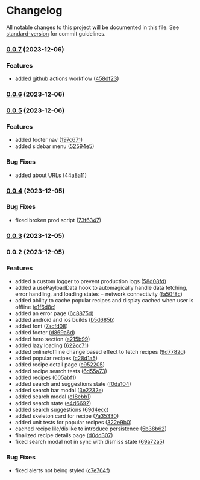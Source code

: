 # Changelog

All notable changes to this project will be documented in this file. See [standard-version](https://github.com/conventional-changelog/standard-version) for commit guidelines.

### [0.0.7](https://github.com/oikashan/grapes-pwa/compare/v0.0.6...v0.0.7) (2023-12-06)


### Features

* added github actions workflow ([458df23](https://github.com/oikashan/grapes-pwa/commit/458df23898dd2faf5630700e3239dc8df4d061a4))

### [0.0.6](https://github.com/oikashan/grapes-pwa/compare/v0.0.5...v0.0.6) (2023-12-06)

### [0.0.5](https://github.com/oikashan/grapes-pwa/compare/v0.0.4...v0.0.5) (2023-12-06)


### Features

* added footer nav ([197c671](https://github.com/oikashan/grapes-pwa/commit/197c6714ba1b30fb79145d226ec9901df7ccd3bf))
* added sidebar menu ([52594e5](https://github.com/oikashan/grapes-pwa/commit/52594e50c6301154416911a1a848a70fbee96617))


### Bug Fixes

* added about URLs ([44a8a11](https://github.com/oikashan/grapes-pwa/commit/44a8a11af0509029c887ba6606939a7b064ddca3))

### [0.0.4](https://github.com/oikashan/grapes-pwa/compare/v0.0.3...v0.0.4) (2023-12-05)


### Bug Fixes

* fixed broken prod script ([73f6347](https://github.com/oikashan/grapes-pwa/commit/73f634737b1c0de82eca0a15e3672916bde93aba))

### [0.0.3](https://github.com/oikashan/grapes-pwa/compare/v0.0.2...v0.0.3) (2023-12-05)

### 0.0.2 (2023-12-05)


### Features

* added a custom logger to prevent production logs ([58d08fd](https://github.com/oikashan/grapes-pwa/commit/58d08fd935a88b72218ebad30da56666c3591a35))
* added a usePayloadData hook to automagically handle data fetching, error handling, and loading states + network connectivity ([fa50f8c](https://github.com/oikashan/grapes-pwa/commit/fa50f8cccd2be4ec2e48aaf4bb8d4120ba3aa74c))
* added ability to cache popular recipes and display cached when user is offline ([e1f6d8c](https://github.com/oikashan/grapes-pwa/commit/e1f6d8c4364bce3936c9e8648b084ac15bd09e01))
* added an error page ([6c8875d](https://github.com/oikashan/grapes-pwa/commit/6c8875d8e0e0c3987a95f28760d73d51bd4c2a8a))
* added android and ios builds ([b5d685b](https://github.com/oikashan/grapes-pwa/commit/b5d685be19aac829bbd19f9816041294b28aaab8))
* added font ([7acfd08](https://github.com/oikashan/grapes-pwa/commit/7acfd08b75638d8d1fde079760e9a454ce01a6d8))
* added footer ([d869a6d](https://github.com/oikashan/grapes-pwa/commit/d869a6d5ea857d823eec00c17fe729380e8c428a))
* added hero section ([e215b99](https://github.com/oikashan/grapes-pwa/commit/e215b99a4dd2951dd1a5542aefceb5f8248c0b19))
* added lazy loading ([622cc71](https://github.com/oikashan/grapes-pwa/commit/622cc711473790f7dc5373d9ad9d276eeea8d6a1))
* added online/offline change based effect to fetch recipes ([9d7782d](https://github.com/oikashan/grapes-pwa/commit/9d7782d7efeab8c9f98f7be7907a45e0d92c1796))
* added popular recipes ([c28d1a5](https://github.com/oikashan/grapes-pwa/commit/c28d1a5512c529d8db95101f40f6e17dadab21a4))
* added recipe detail page ([e952205](https://github.com/oikashan/grapes-pwa/commit/e9522055e5b7b6edf0c9ba51d80301a904297417))
* added recipe search tests ([6d55a73](https://github.com/oikashan/grapes-pwa/commit/6d55a73c62901af2ad280cc08bce4de52a6eec35))
* added recipes ([005abf1](https://github.com/oikashan/grapes-pwa/commit/005abf186a51ed323028019391f4c355d0efc966))
* added search and suggestions state ([f0da104](https://github.com/oikashan/grapes-pwa/commit/f0da1046a7def377352f899e9280d73afac2027b))
* added search bar modal ([3e2232e](https://github.com/oikashan/grapes-pwa/commit/3e2232ed8f7149557ed89173d8f10eb5aaeaea8e))
* added search modal ([c18ebb1](https://github.com/oikashan/grapes-pwa/commit/c18ebb10f17db7f4d9d4bd831a05843ddb5aea93))
* added search state ([e4d6692](https://github.com/oikashan/grapes-pwa/commit/e4d6692f2f7cac8f1cc64790660ed7766bc2aac3))
* added search suggestions ([69d4ecc](https://github.com/oikashan/grapes-pwa/commit/69d4ecc7a37f69a5fef888bdb2f2a113c94d5656))
* added skeleton card for recipe ([7a35330](https://github.com/oikashan/grapes-pwa/commit/7a3533035f95b4e0d7b1b17a5c1fdeb3712292dc))
* added unit tests for popular recipes ([322e9b0](https://github.com/oikashan/grapes-pwa/commit/322e9b042a52e7f0b3e881d8db1723e03a0926d4))
* cached recipe lile/dislike to introduce persistence ([5b38b62](https://github.com/oikashan/grapes-pwa/commit/5b38b624ea958c8dbc1531b37f8813c7dc97f977))
* finalized recipe details page ([d0dd307](https://github.com/oikashan/grapes-pwa/commit/d0dd307ef551cc37935cdd2e45414ba7b8ce79ab))
* fixed search modal not in sync with dismiss state ([69a72a5](https://github.com/oikashan/grapes-pwa/commit/69a72a5fdfcad6eb4ed906ca6e922629e6cc425f))


### Bug Fixes

* fixed alerts not being styled ([c7e764f](https://github.com/oikashan/grapes-pwa/commit/c7e764f1344cd3e6fb7a57553cc6cdbea4f43ab0))
